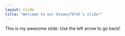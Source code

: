 ```yaml
---
layout: slide
title: "Welcome to our hivanyf9745's slide!"
---
```

This is my awesome slide.
Use the left arrow to go back!
